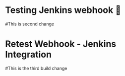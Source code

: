 # Testing Jenkins webhook 🚀
#This is second change
# Retest Webhook - Jenkins Integration
#This is  the third build change
